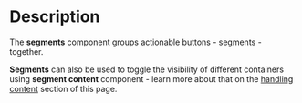 # Description

The **segments** component groups actionable buttons - segments - together.

**Segments** can also be used to toggle the visibility of different containers using **segment content** component - learn more about that on the [handling content](#handling-content) section of this page.